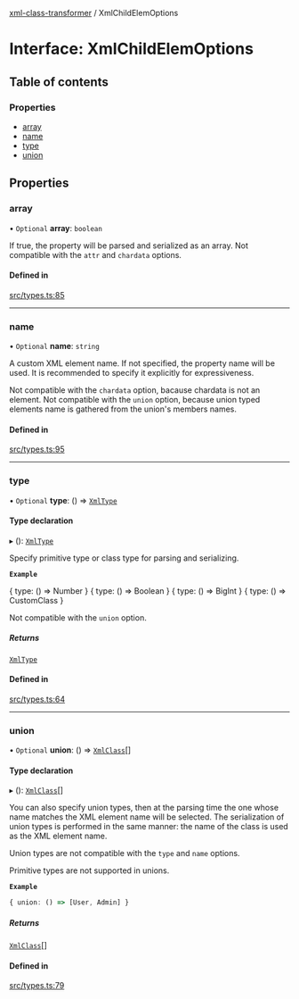 [xml-class-transformer](../README.md) / XmlChildElemOptions

# Interface: XmlChildElemOptions

## Table of contents

### Properties

- [array](XmlChildElemOptions.md#array)
- [name](XmlChildElemOptions.md#name)
- [type](XmlChildElemOptions.md#type)
- [union](XmlChildElemOptions.md#union)

## Properties

### array

• `Optional` **array**: `boolean`

If true, the property will be parsed and serialized as an array.
Not compatible with the `attr` and `chardata` options.

#### Defined in

[src/types.ts:85](https://github.com/Edgar-P-yan/xml-class-transformer/blob/6a2ed5e/src/types.ts#L85)

___

### name

• `Optional` **name**: `string`

A custom XML element name.
If not specified, the property name will be used.
It is recommended to specify it explicitly for expressiveness.

Not compatible with the `chardata` option, bacause chardata is not an element.
Not compatible with the `union` option, because union typed elements name is gathered from the union's members names.

#### Defined in

[src/types.ts:95](https://github.com/Edgar-P-yan/xml-class-transformer/blob/6a2ed5e/src/types.ts#L95)

___

### type

• `Optional` **type**: () => [`XmlType`](../README.md#xmltype)

#### Type declaration

▸ (): [`XmlType`](../README.md#xmltype)

Specify primitive type or class type for parsing and serializing.

**`Example`**

{ type: () => Number }
{ type: () => Boolean }
{ type: () => BigInt }
{ type: () => CustomClass }

Not compatible with the `union` option.

##### Returns

[`XmlType`](../README.md#xmltype)

#### Defined in

[src/types.ts:64](https://github.com/Edgar-P-yan/xml-class-transformer/blob/6a2ed5e/src/types.ts#L64)

___

### union

• `Optional` **union**: () => [`XmlClass`](../README.md#xmlclass)[]

#### Type declaration

▸ (): [`XmlClass`](../README.md#xmlclass)[]

You can also specify union types, then at the parsing time
the one whose name matches the XML element name will be selected.
The serialization of union types is performed in the same manner:
the name of the class is used as the XML element name.

Union types are not compatible with the `type` and `name` options.

Primitive types are not supported in unions.

**`Example`**

```ts
{ union: () => [User, Admin] }
```

##### Returns

[`XmlClass`](../README.md#xmlclass)[]

#### Defined in

[src/types.ts:79](https://github.com/Edgar-P-yan/xml-class-transformer/blob/6a2ed5e/src/types.ts#L79)

